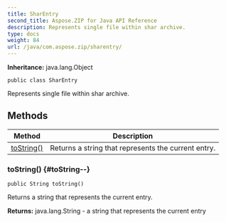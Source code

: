 ```yaml
---
title: SharEntry
second_title: Aspose.ZIP for Java API Reference
description: Represents single file within shar archive.
type: docs
weight: 84
url: /java/com.aspose.zip/sharentry/
---
```


**Inheritance:**
java.lang.Object
```
public class SharEntry
```

Represents single file within shar archive.
## Methods

| Method | Description |
| --- | --- |
| [toString()](#toString--) | Returns a string that represents the current entry. |
### toString() {#toString--}
```
public String toString()
```


Returns a string that represents the current entry.

**Returns:**
java.lang.String - a string that represents the current entry
